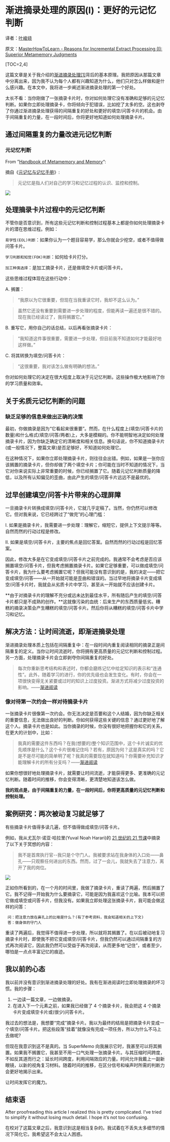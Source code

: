 # 渐进摘录处理的原因(I)：更好的元记忆判断

译者：[叶峻峣](https://www.zhihu.com/people/L.M.Sherlock)

原文：[MasterHowToLearn - Reasons for Incremental Extract Processing (I): Superior Metamemory Judgments](https://www.masterhowtolearn.com/2019-07-17-reasons-for-incremental-extract-processing/)

[TOC=2,4]

这篇文章是关于我介绍的[渐进摘录处理](https://zhuanlan.zhihu.com/p/352611888)[\[1\]](https://zhuanlan.zhihu.com/p/352763959#ref_1)背后的基本原理。我把原因从那篇文章中分离出来，因为我不认为每个人都有兴趣知道为什么，他们只对怎么样做和是什么感兴趣。在本文中，我将进一步阐述渐进摘录处理的第一个好处。

太长不看：当你刚做了一张摘录卡片时，你对如何处理它没有准确和足够的元记忆判断。如果你立即处理摘录卡，你将倾向于犯错误，比如挖了太多的空。这也剥夺了你通过渐进摘录处理获得的间隔重复的好处和更好的填空/问答卡片的机会。由于间隔重复的力量，在一段时间后，你将更好地知道如何处理摘录卡片。

## 通过间隔重复的力量改进元记忆判断

### 元记忆判断

From ”[Handbook of Metamemory and Memory](https://link.zhihu.com/?target=https%3A//www.amazon.com/Handbook-Metamemory-Memory-John-Dunlosky/dp/0805862145)“:

摘自《[元记忆与记忆手册](https://www.amazon.com/Handbook-Metamemory-Memory-John-Dunlosky/dp/0805862145)》:

> 元记忆是指人们对自己的学习和记忆过程的认识、监控和控制。

![](https://pic2.zhimg.com/80/v2-d152308db251123f8ec75beb7b10770d_1440w.jpg)

## 处理**摘录**卡片过程中的元记忆判断


不管你是否意识到，所有这些元记忆判断和控制过程基本上都是你如何处理摘录卡片的潜在思维过程。例如：

`易学性(EOL)判断`：如果你认为一个题目容易学，那么你就会少挖空，或者不值得做问答卡片。

`学习判断和知觉(FOK)判断`：如何给卡片打分。

`加工种类选择`：是加工摘录卡片，还是做填空卡片或问答卡片。

这些思维过程体现在这些行动中：

A. 搁置：

> “我原以为它很重要，但现在当我重读它时，我却不这么认为。”

> 虽然它还没有重要到需要进一步处理的程度，但能再读一遍还是很不错的。现在我已经读过了，我将搁置它。”

B. 重写它，用你自己的话总结，以后再看张摘录卡片：

> “我知道这件事很重要，需要进一步处理，但目前我不知道如何才能最好地这样做。”

C. 将其转换为填空/问答卡片：

> “这很重要，我对该怎么做有明确的想法。”

你对如何处理它的决定在很大程度上取决于元记忆判断。这些操作极大地影响了你的学习质量和效率。

## 关于劣质元记忆判断的问题

### 缺乏足够的信息来做出正确的决策

最初，你做摘录是因为“它看起来很重要”。然而，在什么程度上(填空/问答卡片的数量)和什么格式(填空/问答/两者)上，大多是模糊的。你不能明智地决定如何处理摘录卡片，因为你缺乏确定它的清晰度和相关信息。换句话说，你不知道摘录卡片(或一般情况下，整篇文章)是否足够好，不知道如何处理它。

在这种情况下，如果你立即处理摘录卡片，则往往会出错。例如，如果是一张你应该搁置的摘录卡片，但你却做了两个填空卡片；你可能在当时不知道的情况下，当它对你来说实际上非常重要的时候，你已经搁置了它。随着元记忆判断质量的降低，以及所有认知偏见的歪曲，由此产生的填空/问答卡片远远不是最优的。

## 过早创建填空/问答卡片带来的心理屏障

一旦摘录卡片转换成填空/问答卡片，它就几乎定稿了。当然，你仍然可以修改它。但对我来说，它已经跨过了“做完”的心理门槛：

I. 如果是摘录卡片，我需要进一步处理：理解它，缩短它，提供上下文提示等等。自然而然的行动过程是修改。

II. 如果是填空/问答卡片，主要的焦点是回忆答案。自然而然的行动过程是回忆答案。

因此，修改大多是在它变成填空/问答卡片之前完成的。我通常不会考虑是否应该搁置填空/问答卡片，但我考虑搁置摘录卡片。如果它足够重要，可以做成填空/问答卡片，我为什么要考虑搁置它呢？但我可能没有意识到的是，我的决定——把它变成填空/问答——从一开始就可能是歪曲和错误的。当过早地将摘录卡片变成填空/问答卡片时，我就会从劣质卡片中学习，甚至从一开始就不应该创建卡片。

**由于对摘录卡片的理解不充分或远未达到最佳水平，所有随后产生的填空/问答卡片都只是不成熟的创作。**这就像污染的血统：后来生产的东西质量低劣。糟糕的摘录决策会产生糟糕的填空/问答卡片。然后你将从糟糕的填空/问答卡片中学习和记忆。

## 解决方法：让时间流逝，即渐进**摘录**处理

渐进摘录处理本质上包括在间隔重复中：在一段时间内重复阅读相同的摘录正是间隔重复的定义。当你让时间流逝时，你将拥有更高质量的元记忆判断和控制过程。另一方面，处理摘录卡片会立即剥夺你间隔重复的好处。

> 每次你重新思考结构和表述时，你都会磨练记忆中给定知识的表示和“连通性”。此外，随着学习的进行，你的优先级也会发生变化。有时，你会在一项很快变得无关紧要或过时的知识上过度投资。渐进方式将减少过度投资的影响。——[渐进阅读](https://www.yuque.com/supermemo/wiki/incremental_reading)

### 像对待第一次约会一样对待**摘录**卡片


一张摘录卡片很像第一次约会。你无法决定是否要和这个人结婚，因为你缺乏相关的重要信息，无法做出良好的判断。你如何获得这些关键的信息？通过更好地了解这个人。摘录卡片也是如此。当你摘录的时候，你没有很好地把握你和它的关系，在更大的计划中，比如：

> 我真的需要这件东西吗？在我(想要的)整个知识范围中，这个卡片诚实的优先顺序是什么？这个卡片很难记住吗？若有，原因为何？这是真实的吗？它是不是尽可能的简单明了呢？我真的需要现在就知道吗？你需要补充知识才能理解卡片的所有分支吗？——[渐进阅读](https://www.yuque.com/supermemo/wiki/incremental_reading)

如果你想很好地处理摘录卡片，就需要让时间流逝，才能获得更多、更准确的元记忆判断。随着时间的推移，你会变得清晰，更清楚地知道该怎么做。

**我的观点是，由于间隔重复的力量，在一段时间后，你将更高质量的元记忆判断和控制处理。**

## 案例研究：两次被动复习就足够了


有些摘录卡片值得多读几遍，但不值得做成填空/问答卡片。

例如，我从尤瓦尔·诺亚·哈拉里(Yuval Noah Harari)的 [21 世纪的 21 节课](https://www.amazon.com/Lessons-21st-Century-Yuval-Harari/dp/0525512179)中摘录了以下关于冥想的内容：

> 我不是首席执行官--我只是个守门人。我被要求站在我身体的入口处——鼻孔——只观察任何进出的东西。然而，过了一会儿，我就失去了注意力，离开了我的岗位。

![](https://pic3.zhimg.com/80/v2-a514d3420727d73c1f330472057a2426_1440w.jpg)

正如你所看到的，在一个月的时间里，我做了摘录卡片，重读了两遍，然后搁置了它。我不记得一开始我为什么要摘录它，可能是因为我喜欢这个比喻。我本可以把它做成填空或问答卡片，但我没有。如果我立即处理这张摘录卡片，我可能会做这样的问答：

~~~text​
 问：把注意力放在鼻孔上的比喻是什么？(有了参考资料，我会知道相关的上下文)
 答：做身体的守门人
~~~

重读了两遍后，我觉得不值得进一步处理，所以就将其搁置了。在以后被动地复习摘录卡片时，即使我不把它变成填空/问答卡片，但我仍然可以通过间隔重复的方式再次阅读它，因此我仍然可以受益于再次阅读，从而更多地“记住”，或者至少，哪怕是一点点丰富记忆的痕迹。

## 我以前的心态

我以前并没有意识到渐进摘录处理的好处。我有在渐进阅读时立即处理摘录的坏习惯。我的步骤：

1.  一边读一篇文章，一边做摘录。
2.  在进入下一个元素之前，如果我已经做了 4 个摘录卡片，我会把这 4 个摘录卡片变成填空卡片或(很少)问答卡片。

我过去的想法是，我想要“完成”摘录卡片。我以为最终的结局是把摘录卡片变成一个填空/问答卡片。把这些段落“挂着”就像没有完成一项任务，所以为什么不马上去做呢?

但现在我意识到这不是真的。当 SuperMemo 向我展示它时，我甚至可以将其搁置。如果我不搁置它，我甚至不用一口气处理一张摘录卡片。与其压缩时间跨度，不如反其道而行之：延长时间跨度，利用间隔效应的力量。时间允许我戴上一副新眼镜，以新的视角复习材料。随着时间的推移，在区分信号和噪声时所需的判断力会更好地揭示出来。

让时间发挥它的魔力。

## 结束语

After proofreading this article I realized this is pretty complicated. I’ve tried to simplify it without losing much detail. I hope it’s not too confusing.

在校对了这篇文章之后，我意识到这是相当复杂的。我试着在不丢失太多细节的情况下简化它。我希望这不会太让人困惑。